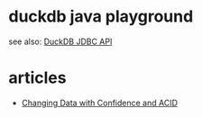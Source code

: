 # duckdb java playground


see also:
[DuckDB JDBC API](https://duckdb.org/docs/api/java.html)

# articles
- [Changing Data with Confidence and ACID](https://duckdb.org/2024/09/25/changing-data-with-confidence-and-acid.html)



